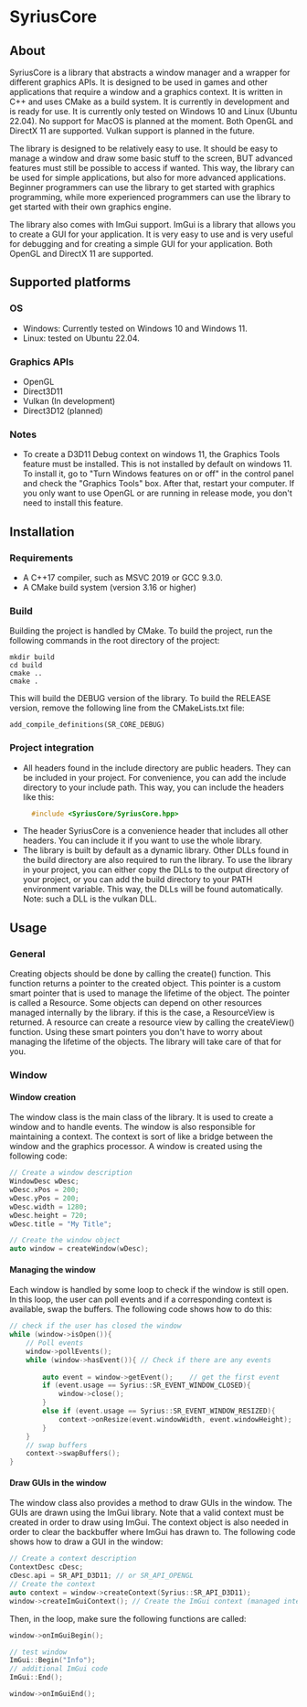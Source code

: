 # SyriusCore
## About
SyriusCore is a library that abstracts a window manager and a wrapper for different graphics APIs. It is designed to be 
used in games and other applications that require a window and a graphics context. It is written in C++ and uses CMake 
as a build system. It is currently in development and is ready for use. It is currently only tested on Windows 10 and
Linux (Ubuntu 22.04). No support for MacOS is planned at the moment. Both OpenGL and DirectX 11 are supported. Vulkan
support is planned in the future.

The library is designed to be relatively easy to use. It should be easy to manage a window and draw some basic stuff to 
the screen, BUT advanced features must still be possible to access if wanted. This way, the library can be used for
simple applications, but also for more advanced applications. Beginner programmers can use the library to get started
with graphics programming, while more experienced programmers can use the library to get started with their own
graphics engine.

The library also comes with ImGui support. ImGui is a library that allows you to create a GUI for your application. It
is very easy to use and is very useful for debugging and for creating a simple GUI for your application. Both OpenGL
and DirectX 11 are supported. 

## Supported platforms
### OS
* Windows: Currently tested on Windows 10 and Windows 11.
* Linux: tested on Ubuntu 22.04.

### Graphics APIs
* OpenGL
* Direct3D11
* Vulkan (In development)
* Direct3D12 (planned)

### Notes
* To create a D3D11 Debug context on windows 11, the Graphics Tools feature must be installed. This is not installed by
  default on windows 11. To install it, go to "Turn Windows features on or off" in the control panel and check the 
  "Graphics Tools" box. After that, restart your computer. If you only want to use OpenGL or are running in release mode,
  you don't need to install this feature.

## Installation
### Requirements
* A C++17 compiler, such as MSVC 2019 or GCC 9.3.0.
* A CMake build system (version 3.16 or higher)

### Build
Building the project is handled by CMake. To build the project, run the following commands in the root directory of the
project:
```
mkdir build
cd build
cmake ..
cmake .
```
This will build the DEBUG version of the library. To build the RELEASE version, remove the following line from the
CMakeLists.txt file:
```
add_compile_definitions(SR_CORE_DEBUG)
```
### Project integration
* All headers found in the include directory are public headers. They can be included in your project. For convenience,
  you can add the include directory to your include path. This way, you can include the headers like this:
  ```cpp
    #include <SyriusCore/SyriusCore.hpp>
    ```
* The header SyriusCore is a convenience header that includes all other headers. You can include it if you want to use
  the whole library.
* The library is built by default as a dynamic library. Other DLLs found in the build directory are also required to run
  the library. To use the library in your project, you can either copy the DLLs to the output directory of your project,
  or you can add the build directory to your PATH environment variable. This way, the DLLs will be found automatically.
  Note: such a DLL is the vulkan DLL.

## Usage
### General
Creating objects should be done by calling the create() function. This function returns a pointer to the created object.
This pointer is a custom smart pointer that is used to manage the lifetime of the object. The pointer is called a
Resource. Some objects can depend on other resources managed internally by the library. if this is the case, a ResourceView
is returned. A resource can create a resource view by calling the createView() function. Using these smart pointers
you don't have to worry about managing the lifetime of the objects. The library will take care of that for you.

### Window
#### Window creation
The window class is the main class of the library. It is used to create a window and to handle events. The window
is also responsible for maintaining a context. The context is sort of like a bridge between the window and the
graphics processor. A window is created using the following code:
```cpp
// Create a window description
WindowDesc wDesc;
wDesc.xPos = 200;
wDesc.yPos = 200;
wDesc.width = 1280;
wDesc.height = 720;
wDesc.title = "My Title";

// Create the window object
auto window = createWindow(wDesc);
```
#### Managing the window
Each window is handled by some loop to check if the window is still open. In this loop, the user can poll events and
if a corresponding context is available, swap the buffers. The following code shows how to do this:
```cpp
// check if the user has closed the window
while (window->isOpen()){
    // Poll events
    window->pollEvents();
    while (window->hasEvent()){ // Check if there are any events
        
        auto event = window->getEvent();    // get the first event
        if (event.usage == Syrius::SR_EVENT_WINDOW_CLOSED){
            window->close();
        }
        else if (event.usage == Syrius::SR_EVENT_WINDOW_RESIZED){
            context->onResize(event.windowWidth, event.windowHeight);
        }
    }
    // swap buffers
    context->swapBuffers();
}
```

#### Draw GUIs in the window
The window class also provides a method to draw GUIs in the window. The GUIs are drawn using the ImGui library. Note that
a valid context must be created in order to draw using ImGui. The context object is also needed in order to clear the
backbuffer where ImGui has drawn to. The following code shows how to draw a GUI in the window:
```cpp
// Create a context description
ContextDesc cDesc;
cDesc.api = SR_API_D3D11; // or SR_API_OPENGL
// Create the context
auto context = window->createContext(Syrius::SR_API_D3D11);
window->createImGuiContext(); // Create the ImGui context (managed internally by the context)
```
Then, in the loop, make sure the following functions are called:
```cpp
window->onImGuiBegin();

// test window
ImGui::Begin("Info");
// additional ImGui code
ImGui::End();

window->onImGuiEnd();
```
